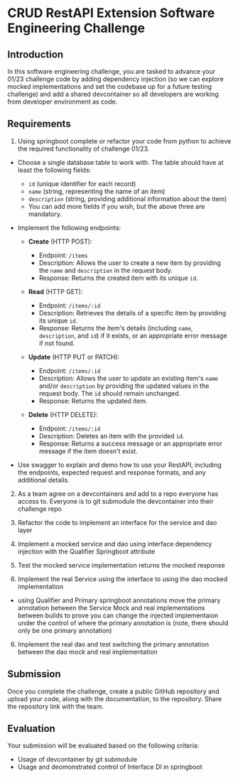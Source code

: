 # CRUD RestAPI Extension Software Engineering Challenge

## Introduction

In this software engineering challenge, you are tasked to advance your 01/23 challenge code by adding dependency injection (so we can explore mocked implementations and set the codebase up for a future testing challenge) and add a shared devcontainer so all developers are working from developer environment as code.

## Requirements

1. Using springboot complete or refactor your code from python to achieve the required functionality of challenge 01/23.

- Choose a single database table to work with. The table should have at least the following fields:
   - `id` (unique identifier for each record)
   - `name` (string, representing the name of an item)
   - `description` (string, providing additional information about the item)
   - You can add more fields if you wish, but the above three are mandatory.

- Implement the following endpoints:

   - **Create** (HTTP POST):
     - Endpoint: `/items`
     - Description: Allows the user to create a new item by providing the `name` and `description` in the request body.
     - Response: Returns the created item with its unique `id`.

   - **Read** (HTTP GET):
     - Endpoint: `/items/:id`
     - Description: Retrieves the details of a specific item by providing its unique `id`.
     - Response: Returns the item's details (including `name`, `description`, and `id`) if it exists, or an appropriate error message if not found.

   - **Update** (HTTP PUT or PATCH):
     - Endpoint: `/items/:id`
     - Description: Allows the user to update an existing item's `name` and/or `description` by providing the updated values in the request body. The `id` should remain unchanged.
     - Response: Returns the updated item.

   - **Delete** (HTTP DELETE):
     - Endpoint: `/items/:id`
     - Description: Deletes an item with the provided `id`.
     - Response: Returns a success message or an appropriate error message if the item doesn't exist.

- Use swagger to explain and demo how to use your RestAPI, including the endpoints, expected request and response formats, and any additional details.

2. As a team agree on a devcontainers and add to a repo everyone has access to. Everyone is to git submodule the devcontainer into their challenge repo

3. Refactor the code to implement an interface for the service and dao layer

4. Implement a mocked service and dao using interface dependency injection with the Qualifier Springboot attribute

5. Test the mocked service implementation returns the mocked response

6. Implement the real Service using the interface to using the dao mocked implementation
- using Qualifier and Primary springboot annotations move the primary annotation between the Service Mock and real implementations between builds to prove you can change the injected implementaion under the control of where the primary annotation is (note, there should only be one primary annotation)

6. Implement the real dao and test switching the primary annotation between the dao mock and real implementation

## Submission

Once you complete the challenge, create a public GitHub repository and upload your code, along with the documentation, to the repository. Share the repository link with the team.

## Evaluation

Your submission will be evaluated based on the following criteria:

- Usage of devcontainer by git submodule
- Usage and deomonstrated control of Interface DI in springboot
